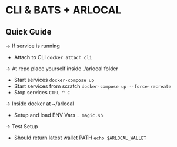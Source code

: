 # CLI & BATS + ARLOCAL

## Quick Guide

-> If service is running
- Attach to CLI `docker attach cli`

-> At repo place yourself inside ./arlocal folder
- Start services `docker-compose up`
- Start services from scratch `docker-compose up --force-recreate`
- Stop services `CTRL ^ C`

-> Inside docker at ~/arlocal
- Setup and load ENV Vars `. magic.sh`

-> Test Setup
- Should return latest wallet PATH `echo $ARLOCAL_WALLET`
